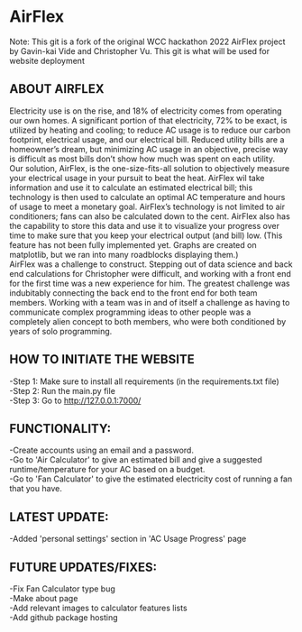 # AirFlex
Note: This git is a fork of the original WCC hackathon 2022 AirFlex project by Gavin-kai Vide and Christopher Vu. This git is what will be used for website deployment

## ABOUT AIRFLEX
Electricity use is on the rise, and 18% of electricity comes from operating our own homes. A significant portion of that electricity, 72% to be exact, is utilized by heating and cooling; to reduce AC usage is to reduce our carbon footprint, electrical usage, and our electrical bill. Reduced utility bills are a homeowner’s dream, but minimizing AC usage in an objective, precise way is difficult as most bills don’t show how much was spent on each utility.
<br />
Our solution, AirFlex, is the one-size-fits-all solution to objectively measure your electrical usage in your pursuit to beat the heat. AirFlex wil take information and use it to calculate an estimated electrical bill; this technology is then used to calculate an optimal AC temperature and hours of usage to meet a monetary goal. AirFlex’s technology is not limited to air conditioners; fans can also be calculated down to the cent. AirFlex also has the capability to store this data and use it to visualize your progress over time to make sure that you keep your electrical output (and bill) low. (This feature has not been fully implemented yet. Graphs are created on matplotlib, but we ran into many roadblocks displaying them.)
<br />
AirFlex was a challenge to construct. Stepping out of data science and back end calculations for Christopher were difficult, and working with a front end for the first time was a new experience for him. The greatest challenge was indubitably connecting the back end to the front end for both team members. Working with a team was in and of itself a challenge as having to communicate complex programming ideas to other people was a completely alien concept to both members, who were both conditioned by years of solo programming.  


## HOW TO INITIATE THE WEBSITE
-Step 1: Make sure to install all requirements (in the requirements.txt file) <br />
-Step 2: Run the main.py file <br />
-Step 3: Go to http://127.0.0.1:7000/ <br />

## FUNCTIONALITY:
-Create accounts using an email and a password. <br />
-Go to 'Air Calculator' to give an estimated bill and give a suggested runtime/temperature for your AC based on a budget. <br />
-Go to 'Fan Calculator' to give the estimated electricity  cost of running a fan that you have. <br />

## LATEST UPDATE:
-Added 'personal settings' section in 'AC Usage Progress' page <br />

## FUTURE UPDATES/FIXES:
-Fix Fan Calculator type bug<br />
-Make about page<br />
-Add relevant images to calculator features lists<br />
-Add github package hosting<br />

